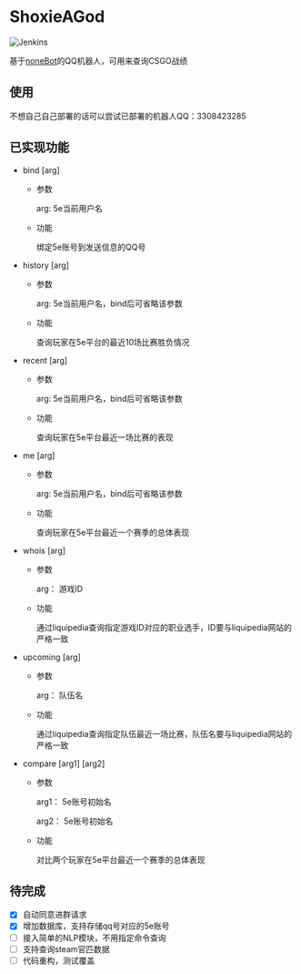 # ShoxieAGod
![Jenkins](https://img.shields.io/jenkins/build/http/47.100.44.59:8081/job/ShoxieAGod/job/master)

基于[noneBot](https://nonebot.cqp.moe)的QQ机器人，可用来查询CSGO战绩

## 使用

不想自己自己部署的话可以尝试已部署的机器人QQ：3308423285

## 已实现功能
- bind [arg]
    
  - 参数
  
    arg: 5e当前用户名
  - 功能

    绑定5e账号到发送信息的QQ号
- history [arg] 
  - 参数
  
    arg: 5e当前用户名，bind后可省略该参数
  - 功能
  
    查询玩家在5e平台的最近10场比赛胜负情况
- recent [arg] 
  - 参数
  
    arg: 5e当前用户名，bind后可省略该参数
  - 功能

    查询玩家在5e平台最近一场比赛的表现
- me [arg] 
  - 参数
  
    arg: 5e当前用户名，bind后可省略该参数
  - 功能

    查询玩家在5e平台最近一个赛季的总体表现
- whois [arg]
  - 参数
  
    arg： 游戏ID
  - 功能

    通过liquipedia查询指定游戏ID对应的职业选手，ID要与liquipedia网站的严格一致
- upcoming [arg]
  - 参数
  
    arg： 队伍名
  - 功能

    通过liquipedia查询指定队伍最近一场比赛，队伍名要与liquipedia网站的严格一致
- compare [arg1] [arg2]
  - 参数
  
    arg1： 5e账号初始名
    
    arg2： 5e账号初始名
  - 功能

    对比两个玩家在5e平台最近一个赛季的总体表现
    
## 待完成
- [x] 自动同意进群请求 
- [x] 增加数据库，支持存储qq号对应的5e账号
- [ ] 接入简单的NLP模块，不用指定命令查询
- [ ] 支持查询steam官匹数据
- [ ] 代码重构，测试覆盖